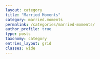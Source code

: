 ```yaml
---
layout: category
title: "Married Moments"
category: married.moments
permalink: /categories/married-moments/
author_profile: true
type: posts
taxonomy: category
entries_layout: grid
classes: wide
---
```

